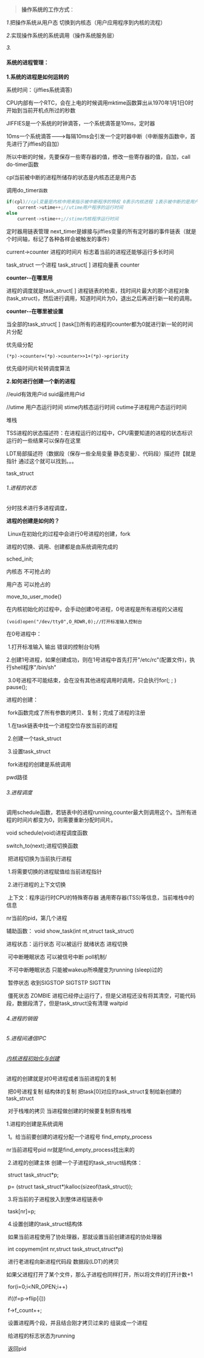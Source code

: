 > **操作系统的工作方式**：

*1*.把操作系统从用户态 切换到内核态（用户应用程序到内核的流程）

*2*.实现操作系统的系统调用（操作系统服务层）

*3.*

#### 系统的进程管理：

**1.系统的进程是如何运转的**

系统时间：（jiffies系统滴答)

CPU内部有一个RTC，会在上电的时候调用mktime函数算出从1970年1月1日0时开始到当前开机点所过的秒数  

JIFFIES是一个系统的时钟滴答，一个系统滴答是10ms，定时器



10ms一个系统滴答--->每隔10ms会引发一个定时器中断（中断服务函数中，首先进行了jiffies的自加）

所以中断的时候，先要保存一些寄存器的值，修改一些寄存器的值，自加，call do-timer函数

cpl当前被中断的进程所储存的状态是内核态还是用户态

调用do_timer`函数`

```c
if(cpl)//cpl变量是内核中用来指示被中断程序的特权 0表示内核进程 1表示被中断的是用户进程
    current->utime++;//utime用户程序的运行时间
else
    current->stime++;//stime内核程序运行时间
```

定时器用链表管理  next_timer是嫁接与jiffies变量的所有定时器的事件链表（就是个时间轴，标记了各种各样会被触发的事件）

current->counter  进程的时间片 标志着当前的进程还能够运行多长时间

task_struct 一个进程 task_struct[ ] 进程向量表  counter

**counter--在哪里用**  

进程的调度就是task_struct[ ] 进程链表的检索，找时间片最大的那个进程对象(task_struct)，然后进行调用，知道时间片为0，退出之后再进行新一轮的调用。

**counter--在哪里被设置**

当全部的task_struct[ ] (task[])所有的进程的counter都为0就进行新一轮的时间片分配

优先级分配    

`(*p)->counter=(*p)->counter>>1+(*p)->priority`

优先级时间片轮转调度算法

**2.如何进行创建一个新的进程**

//euid有效用户id suid最终用户id

//utime 用户态运行时间 stime内核态运行时间 cutime子进程用户态运行时间



堆栈

TSS进程的状态描述符：在进程运行的过程中，CPU需要知道的进程的状态标识  运行的一些结果可以保存在这里

LDT局部描述符（数据段（保存一些全局变量 静态变量）、代码段）描述符【就是指针 通过这个就可以找到。。。



task_struct

######   1.进程的状态   

分时技术进行多进程调度，

**进程的创建是如何的？**

​	Linux在初始化的过程中会进行0号进程的创建，fork

进程的切换、调用、创建都是由系统调用完成的

sched_init;

内核态 不可抢占的

用户态 可以抢占的

move_to_user_mode()

在内核初始化的过程中，会手动创建0号进程，0号进程是所有进程的父进程

`(void)open("/dev/tty0",O_RDWR,0);//打开标准输入控制台`

在0号进程中：

​	1.打开标准输入 输出 错误的控制台句柄

​	2.创建1号进程，如果创建成功，则在1号进程中首先打开"/etc/rc"(配置文件)，执行shell程序"/bin/sh"

​	3.0号进程不可能结束，会在没有其他进程调用时调用，只会执行for(; ; ) pause();

进程的创建：

​				fork函数完成了所有参数的拷贝、复制；完成了进程的注册

​				1.在task链表中找一个进程空位存放当前的进程

​				2.创建一个task_struct

​				3.设置task_struct

​				fork进程的创建是系统调用

pwd路径



###### 3.进程调度

调用schedule函数，若链表中的进程running,counter最大则调用这个。当所有进程的时间片都变为0，则需要重新分配时间片。

void schedule(void)进程调度函数

switch_to(next);进程切换函数

​			把进程切换为当前执行进程

​			1.将需要切换的进程赋值给当前进程指针

​			2.进行进程的上下文切换

​			上下文：程序运行时CPU的特殊寄存器  通用寄存器(TSS)等信息，当前堆栈中的信息

nr当前的pid，第几个进程

辅助函数：  void show_task(int nt,struct task_struct)



进程状态：运行状态  可以被运行 就绪状态 进程切换

​					可中断睡眠状态   可以被信号中断  poll机制/

​					不可中断睡眠状态  只能被wakeup所唤醒变为running  (sleep)过的

​					暂停状态      收到SIGSTOP SIGTSTP  SIGTTIN

​					僵死状态	  ZOMBIE 进程已经停止运行了，但是父进程还没有将其清空，可能代码段，数据段清了，但是task_struct没有清理   waitpid



###### 4.进程的销毁

###### 5.进程间通信IPC

###### <u>内核进程初始化与创建</u>

进程的创建就是对0号进程或者当前进程的复制

​		把0号进程复制 结构体的复制 把task[0]对应的task_struct复制给新创建的task_struct

​		对于栈堆的拷贝  当进程做创建的时候要复制原有栈堆

1.进程的创建是系统调用

​	1。给当前要创建的进程分配一个进程号  find_empty_process

nr当前进程号pid nr就是find_empty_process找出来的

​	2.进程的创建主体  创建一个子进程的task_struct结构体：

​						struct task_struct*p;

​						p= (struct task_struct*)kalloc(sizeof(task_struct));

​	3.将当前的子进程放入到整体进程链表中

​						task[nr]=p;

​	4.设置创建的task_struct结构体

​				如果当前进程使用了协处理器，那就设置当前创建进程的协处理器

​				int copymem(int nr,struct task_struct,struct*p)

​								进行老进程向新进程代码段 数据段(LDT)的拷贝

​			如果父进程打开了某个文件，那么子进程也同样打开，所以将文件的打开计数+1

​				for(i=0;i<NR_OPEN;i++)

​						if((f=p->flip[i]))

​							f->f_count++;

​			设置进程两个段，并且结合刚才拷贝过来的 组装成一个进程

​			给进程的标志状态为running

​			返回pid